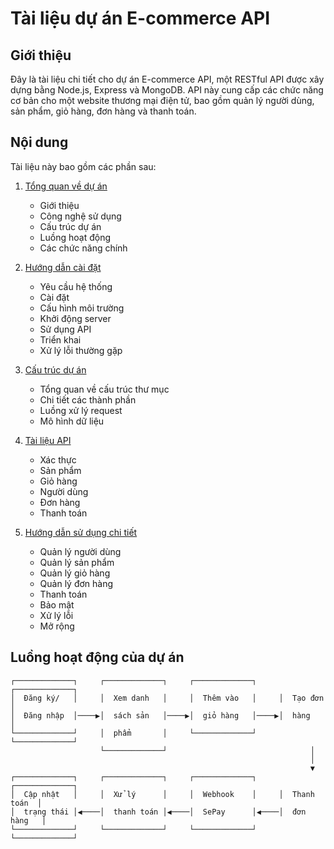 # Tài liệu dự án E-commerce API

## Giới thiệu

Đây là tài liệu chi tiết cho dự án E-commerce API, một RESTful API được xây dựng bằng Node.js, Express và MongoDB. API này cung cấp các chức năng cơ bản cho một website thương mại điện tử, bao gồm quản lý người dùng, sản phẩm, giỏ hàng, đơn hàng và thanh toán.

## Nội dung

Tài liệu này bao gồm các phần sau:

1. [Tổng quan về dự án](./tong-quan.md)

   - Giới thiệu
   - Công nghệ sử dụng
   - Cấu trúc dự án
   - Luồng hoạt động
   - Các chức năng chính

2. [Hướng dẫn cài đặt](./huong-dan-cai-dat.md)

   - Yêu cầu hệ thống
   - Cài đặt
   - Cấu hình môi trường
   - Khởi động server
   - Sử dụng API
   - Triển khai
   - Xử lý lỗi thường gặp

3. [Cấu trúc dự án](./cau-truc-du-an.md)

   - Tổng quan về cấu trúc thư mục
   - Chi tiết các thành phần
   - Luồng xử lý request
   - Mô hình dữ liệu

4. [Tài liệu API](./api-reference.md)

   - Xác thực
   - Sản phẩm
   - Giỏ hàng
   - Người dùng
   - Đơn hàng
   - Thanh toán

5. [Hướng dẫn sử dụng chi tiết](./huong-dan-su-dung.md)
   - Quản lý người dùng
   - Quản lý sản phẩm
   - Quản lý giỏ hàng
   - Quản lý đơn hàng
   - Thanh toán
   - Bảo mật
   - Xử lý lỗi
   - Mở rộng

## Luồng hoạt động của dự án

```
┌─────────────┐     ┌─────────────┐     ┌─────────────┐     ┌─────────────┐
│  Đăng ký/   │     │  Xem danh   │     │  Thêm vào   │     │  Tạo đơn    │
│  Đăng nhập  │────▶│  sách sản   │────▶│  giỏ hàng   │────▶│  hàng       │
└─────────────┘     │  phẩm       │     └─────────────┘     └─────────────┘
                    └─────────────┘                                │
                                                                   │
                                                                   ▼
┌─────────────┐     ┌─────────────┐     ┌─────────────┐     ┌─────────────┐
│  Cập nhật   │     │  Xử lý      │     │  Webhook    │     │  Thanh toán  │
│  trạng thái │◀────│  thanh toán │◀────│  SePay      │◀────│  đơn hàng   │
└─────────────┘     └─────────────┘     └─────────────┘     └─────────────┘
```



